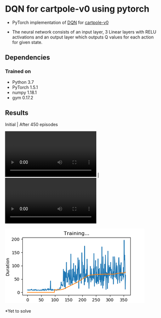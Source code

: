 # DQN for cartpole-v0 using pytorch

- PyTorch implementation of [DQN](https://arxiv.org/abs/1312.5602) for [cartpole-v0](https://gym.openai.com/envs/CartPole-v1/)

- The neural network consists of an input layer, 3 Linear layers with RELU activations and an output layer which outputs Q values for each action for given state.
## Dependencies

### Trained on
- Python 3.7
- PyTorch 1.5.1
- numpy 1.18.1
- gym 0.17.2

## Results

Initial | After 450 episodes

![start](https://www.github.com/mukeshjv/Reinforcement_Learning/blob/main/DQN/cartpole/blob/start_cartpole.mp4)  | ![end](https://www.github.com/mukeshjv/Reinforcement_Learning/blob/main/DQN/cartpole/blob/end_cartpole.mp4)


![Plot](https://github.com/mukeshjv/Reinforcement_Learning/blob/main/DQN/cartpole/blob/cartpole.png)

*Yet to solve

